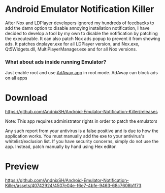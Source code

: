 # Android Emulator Notification Killer

After Nox and LDPlayer developers ignored my hundreds of feedbacks to add the damn option to disable annoying installation notification, I have decided to develop a tool by my own to disable the notification by patching the executeable. It can also patch Nox ads popup to prevent it from showing ads. It patches dnplayer.exe for all LDPlayer version, and Nox.exe, Qt5Widgets.dll, MultiPlayerManager.exe and for all Nox versions.

### What about ads inside running Emulator?

Just enable root and use [AdAway app](https://github.com/AdAway/AdAway/releases) in root mode. AdAway can block ads on all apps

# Download

https://github.com/AndnixSH/Android-Emulator-Notification-Killer/releases

Note: This app requires administrator rights in order to patch the emulators

Any such report from your antivirus is a false positive and is due to how the application works. You must manually add the exe to your antivirus's whitelist/exclusion list. If you have security concerns, simply do not use the app. Instead, patch manually by hand using Hex editor.

# Preview

https://github.com/AndnixSH/Android-Emulator-Notification-Killer/assets/40742924/4507e04e-f6e7-4bfe-9463-68c7608b1f73
